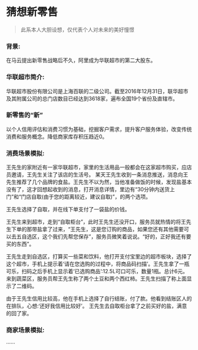 # 猜想新零售

> 此系本人大胆设想，仅代表个人对未来的美好憧憬

### 背景:
在马云提出新零售战略后不久，阿里成为华联超市的第二大股东。

### 华联超市简介:
华联超市股份有限公司是上海百联的二级公司。截至2016年12月31日，联华超市及其附属公司的总门店数目已经达到3618家，遍布全国19个省份及直辖市。

### 新零售的“新”
以个人信用评估和消费习惯为基础，挖掘客户需求，提升客户服务体验，改变传统消费和服务概念。降低商家库存积压趋近0。

### 消费场景模拟:
王先生的家附近有一家华联超市，家里的生活用品一般都会在这家超市购买，应店员邀请，王先生关注了该店的生活号。
某天王先生收到一条消息推送，消息向王先生推荐了几个品牌的食盐。王先生不以为然，当他准备做饭的时候，发现盐基本没有了，这才回想起收到的消息，打开消息详情，里边有“30分钟内送货上门”和“门店自取(由于您的距离较近，建议自取)”，的两个选项。

王先生选择了自取，并在线下单支付了一袋盐的价钱。

王先生来到超市，走到“自取柜台”，此时王先生还没开口，服务员就热情的将王先生下单的那带盐拿了过来，“王先生，这是您订购的商品，如果您还有其他需要可以去五自选区，这个我们先帮您保存”，服务员微笑着说说。“好的，正好我还有要买的东西”。

王先生走到自选区，打算买一些菜和饮料，他打开支付宝里边的超市板块，选择了这个超市，手机上提示着‘请在您选购的过程中，将商品码扫描’。王先生拿了一瓶可乐，扫码之后手机上显示着‘已选购商品’:12.5L可口可乐，数量1瓶。总计6元。来到蔬菜区，服务员帮王先生称了两个土豆和两个西红柿。王先生扫描了称上面显示了二维码。

由于王先生信用比较高，他在手机上选择了自行结账，付了款。他看到结账区人的在排队，心想:‘还好我信用比较好’。
王先生去自取柜台拿了之前买好的盐，满意的回了家。

### 商家场景模拟:
······